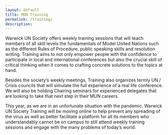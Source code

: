 ```yaml
---
layout: default
title: MUN Training
permalink: /training/
description:
---
```

Warwick UN Society offers weekly training sessions that will teach members of all skill levels the fundamentals of Model United Nations such as the different Rules of Procedure, public speaking skills and resolution writing. Training aims to not only empower people with the confidence to participate in local and international conferences but also the crucial skill of critical thinking when it comes to crafting concrete solutions to the topics at hand.

Besides the society’s weekly meetings, Training also organizes termly UN / Crisis councils that will simulate the full experience of a real life conference. We will also be holding Chairing seminars for experienced delegates that are looking to take that next step in their MUN careers.

This year, as we are in an unfortunate situation with the pandemic. Warwick UN Society Training will be moving online to help prevent any spreading of the virus as well as better facilitate a platform for all its members who understandably cannot be on campus to still attend weekly training sessions and engage with the many problems of today’s world.
